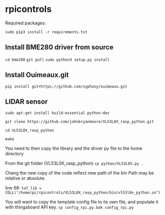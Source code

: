# rpicontrols

Required packages:

`sudo pip3 install -r requirements.txt`

## Install BME280 driver from source

`cd bme280`
`git pull`
`sudo python3 setup.py install`

## Install Ouimeaux.git

`pip install git+https://github.com/syphoxy/ouimeaux.git`

## LIDAR sensor
`sudo apt-get install build-essential python-dev`

`git clone https://github.com/johnbryanmoore/VL53L0X_rasp_python.git`

`cd VL53L0X_rasp_python`

`make`

You need to then copy the library and the driver py file to the home directory

From the git folder (VL53L0X_rasp_python)
`cp python/VL53L0X.py .`

Chang the new copy of the code reflect new path of the bin
Path may be relative or absolute.

line 68:
`tof_lib = CDLL("/home/pi/rpicontrols/VL53L0X_rasp_python/bin/vl53l0x_python.so")`

You will want to copy the template config file to its own file, and populate it with thingsboard API key.
`cp config_rpi.py.bak config_rpi.py`





